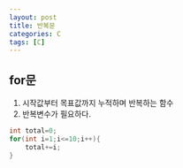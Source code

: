 ```yaml
---
layout: post
title: 반복문
categories: C
tags: [C]
---
```

for문
-------------------
1. 시작값부터 목표값까지 누적하며 반복하는 함수
2. 반복변수가 필요하다.

```C
int total=0;
for(int i=1;i<=10;i++){
    total+=i;
}
```

